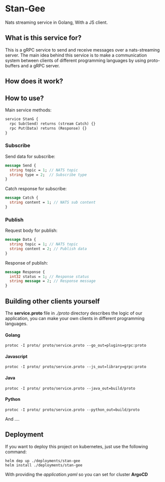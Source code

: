 # Stan-Gee
Nats streaming service in Golang, With a JS client.

## What is this service for?
This is a gRPC service to send and receive messages over a nats-streaming
server. The main idea behind this service is to make a communication system
between clients of different programming languages by using proto-buffers 
and a gRPC server.

## How does it work?

## How to use?
Main service methods:
```protobuf
service StanG {
  rpc Sub(Send) returns (stream Catch) {}
  rpc Put(Data) returns (Response) {}
}
```

### Subscribe
Send data for subscribe:
```protobuf
message Send {
  string topic = 1; // NATS topic
  string type = 2;  // Subscribe type
}
```

Catch response for subscribe:
```protobuf
message Catch {
  string content = 1; // NATS sub content
}
```

### Publish
Request body for publish:
```protobuf
message Data {
  string topic = 1; // NATS topic
  string content = 2; // Publish data
}
```

Response of publish:
```protobuf
message Response {
  int32 status = 1; // Response status
  string message = 2; // Response message
}
```

## Building other clients yourself
The **service.proto** file in _./proto_ directory describes the logic of our application,
you can make your own clients in different programming languages.

#### Golang
```shell
protoc -I proto/ proto/service.proto --go_out=plugins=grpc:proto
```

#### Javascript
```shell
protoc -I proto/ proto/service.proto --js_out=library=grpc:proto
```

#### Java
```shell
protoc -I proto/ proto/service.proto --java_out=build/proto
```

#### Python
```shell
protoc -I proto/ proto/service.proto --python_out=build/proto
```

And ....

## Deployment
If you want to deploy this project on kubernetes, just use the following command:
```shell
helm dep up ./deployments/stan-gee
helm install ./deployments/stan-gee
```

With providing the _application.yaml_ so you can set for cluster **ArgoCD**
